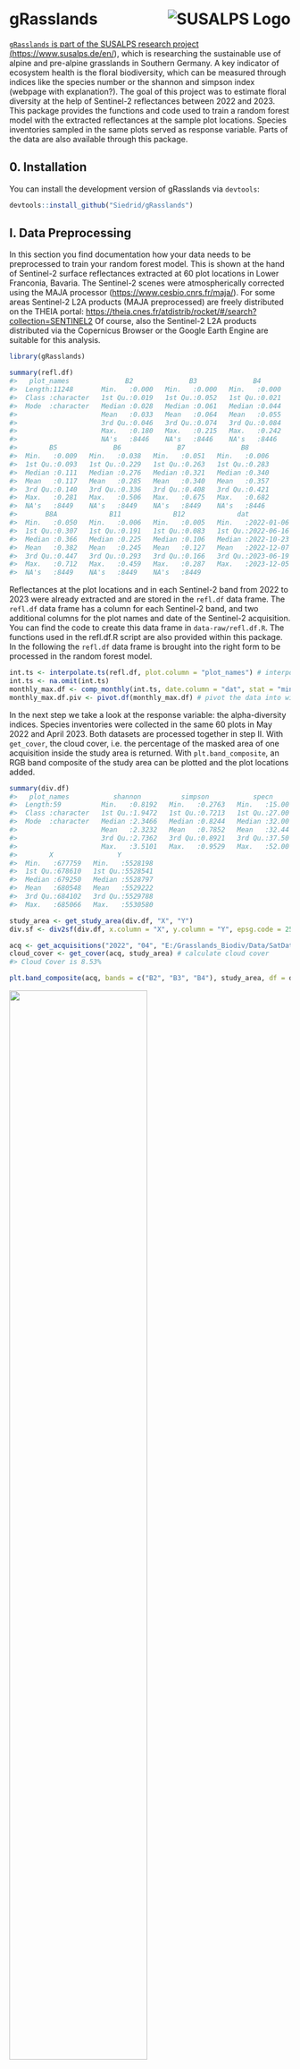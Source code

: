 
<!-- README.md is generated from README.Rmd. Please edit that file -->

# gRasslands <a href="https://www.susalps.de/en/"><img align="right" src="man/figures/logo_susalps_kl.jpg" alt="SUSALPS Logo" />

<!-- badges: start -->
<!-- badges: end -->

`gRasslands` is part of the SUSALPS research project
(<https://www.susalps.de/en/>), which is researching the sustainable use
of alpine and pre-alpine grasslands in Southern Germany. A key indicator
of ecosystem health is the floral biodiversity, which can be measured
through indices like the species number or the shannon and simpson index
(webpage with explanation?). The goal of this project was to estimate
floral diversity at the help of Sentinel-2 reflectances between 2022 and
2023. This package provides the functions and code used to train a
random forest model with the extracted reflectances at the sample plot
locations. Species inventories sampled in the same plots served as
response variable. Parts of the data are also available through this
package.

## 0. Installation

You can install the development version of gRasslands via `devtools`:

``` r
devtools::install_github("Siedrid/gRasslands")
```

## I. Data Preprocessing

In this section you find documentation how your data needs to be
preprocessed to train your random forest model. This is shown at the
hand of Sentinel-2 surface reflectances extracted at 60 plot locations
in Lower Franconia, Bavaria. The Sentinel-2 scenes were atmospherically
corrected using the MAJA processor (<https://www.cesbio.cnrs.fr/maja/>).
For some areas Sentinel-2 L2A products (MAJA preprocessed) are freely
distributed on the THEIA portal:
<https://theia.cnes.fr/atdistrib/rocket/#/search?collection=SENTINEL2>
Of course, also the Sentinel-2 L2A products distributed via the
Copernicus Browser or the Google Earth Engine are suitable for this
analysis.

``` r
library(gRasslands)

summary(refl.df)
#>   plot_names              B2              B3              B4       
#>  Length:11248       Min.   :0.000   Min.   :0.000   Min.   :0.000  
#>  Class :character   1st Qu.:0.019   1st Qu.:0.052   1st Qu.:0.021  
#>  Mode  :character   Median :0.028   Median :0.061   Median :0.044  
#>                     Mean   :0.033   Mean   :0.064   Mean   :0.055  
#>                     3rd Qu.:0.046   3rd Qu.:0.074   3rd Qu.:0.084  
#>                     Max.   :0.180   Max.   :0.215   Max.   :0.242  
#>                     NA's   :8446    NA's   :8446    NA's   :8446   
#>        B5              B6              B7              B8       
#>  Min.   :0.009   Min.   :0.038   Min.   :0.051   Min.   :0.006  
#>  1st Qu.:0.093   1st Qu.:0.229   1st Qu.:0.263   1st Qu.:0.283  
#>  Median :0.111   Median :0.276   Median :0.321   Median :0.340  
#>  Mean   :0.117   Mean   :0.285   Mean   :0.340   Mean   :0.357  
#>  3rd Qu.:0.140   3rd Qu.:0.336   3rd Qu.:0.408   3rd Qu.:0.421  
#>  Max.   :0.281   Max.   :0.506   Max.   :0.675   Max.   :0.682  
#>  NA's   :8449    NA's   :8449    NA's   :8449    NA's   :8446   
#>       B8A             B11             B12             dat            
#>  Min.   :0.050   Min.   :0.006   Min.   :0.005   Min.   :2022-01-06  
#>  1st Qu.:0.307   1st Qu.:0.191   1st Qu.:0.083   1st Qu.:2022-06-16  
#>  Median :0.366   Median :0.225   Median :0.106   Median :2022-10-23  
#>  Mean   :0.382   Mean   :0.245   Mean   :0.127   Mean   :2022-12-07  
#>  3rd Qu.:0.447   3rd Qu.:0.293   3rd Qu.:0.166   3rd Qu.:2023-06-19  
#>  Max.   :0.712   Max.   :0.459   Max.   :0.287   Max.   :2023-12-05  
#>  NA's   :8449    NA's   :8449    NA's   :8449
```

Reflectances at the plot locations and in each Sentinel-2 band from 2022
to 2023 were already extracted and are stored in the `refl.df` data
frame. The `refl.df` data frame has a column for each Sentinel-2 band,
and two additional columns for the plot names and date of the Sentinel-2
acquisition. You can find the code to create this data frame in
`data-raw/refl.df.R`. The functions used in the refl.df.R script are
also provided within this package. In the following the `refl.df` data
frame is brought into the right form to be processed in the random
forest model.

``` r
int.ts <- interpolate.ts(refl.df, plot.column = "plot_names") # interpolate missing values
int.ts <- na.omit(int.ts)
monthly_max.df <- comp_monthly(int.ts, date.column = "dat", stat = "min") # composite to monthly maximum reflectances
monthly_max.df.piv <- pivot.df(monthly_max.df) # pivot the data into wide table
```

In the next step we take a look at the response variable: the
alpha-diversity indices. Species inventories were collected in the same
60 plots in May 2022 and April 2023. Both datasets are processed
together in step II. With `get_cover`, the cloud cover, i.e. the
percentage of the masked area of one acquisition inside the study area
is returned. With `plt.band_composite`, an RGB band composite of the
study area can be plotted and the plot locations added.

``` r
summary(div.df)
#>   plot_names           shannon          simpson           specn      
#>  Length:59          Min.   :0.8192   Min.   :0.2763   Min.   :15.00  
#>  Class :character   1st Qu.:1.9472   1st Qu.:0.7213   1st Qu.:27.00  
#>  Mode  :character   Median :2.3466   Median :0.8244   Median :32.00  
#>                     Mean   :2.3232   Mean   :0.7852   Mean   :32.44  
#>                     3rd Qu.:2.7362   3rd Qu.:0.8921   3rd Qu.:37.50  
#>                     Max.   :3.5101   Max.   :0.9529   Max.   :52.00  
#>        X                Y          
#>  Min.   :677759   Min.   :5528198  
#>  1st Qu.:678610   1st Qu.:5528541  
#>  Median :679250   Median :5528797  
#>  Mean   :680548   Mean   :5529222  
#>  3rd Qu.:684102   3rd Qu.:5529788  
#>  Max.   :685066   Max.   :5530580

study_area <- get_study_area(div.df, "X", "Y")
div.sf <- div2sf(div.df, x.column = "X", y.column = "Y", epsg.code = 25832, write = F)

acq <- get_acquisitions("2022", "04", "E:/Grasslands_Biodiv/Data/SatData/")[1]
cloud_cover <- get_cover(acq, study_area) # calculate cloud cover
#> Cloud Cover is 8.53%

plt.band_composite(acq, bands = c("B2", "B3", "B4"), study_area, df = div.df, add.plots = T)
```

<img src="man/figures/README-div.df-1.png" width="70%" />

    #> NULL

The alpha diversity indices used are the species number, shannon and
simpson index. Many studies have shown, that species number is the best
response variable, therefore this alpha-diversity indice will be used in
the following random forest model. The code to calculate these indices
is provided in the `data-raw` folder.

## II. Train and Test Random Forest

For the training, only the maximum reflectances from the months March to
September are used. The winter months are influenced by clouds and snow
and are limited by less plant growth/cover, which could potentially
impact our results negatively.

``` r
s = 91
biodiv_ind = "specn"

m.nowinter <- c("03$", "04$", "05$", "06$","07$", "08$", "09$")
data_frame.nowinter <- RF_predictors(monthly_max.df.piv, m.nowinter) # use only months from March to September
rf_data <- preprocess_rf_data(data_frame.nowinter, div.df, biodiv_ind) # merge reflectance and alpha diversity dataframe

train_index <- get_train_index(rf_data, s = s) # split samples into training and testing (70:30)
forest <- RF(rf_data, train_index = train_index, s = s) # train Random Forest
#> Lade nötiges Paket: ggplot2
#> Lade nötiges Paket: lattice
print(forest)
#> Random Forest 
#> 
#>  43 samples
#> 140 predictors
#> 
#> No pre-processing
#> Resampling: Cross-Validated (10 fold, repeated 5 times) 
#> Summary of sample sizes: 38, 38, 40, 39, 40, 38, ... 
#> Resampling results across tuning parameters:
#> 
#>   mtry  RMSE      Rsquared   MAE     
#>     2   5.212698  0.7680533  4.075929
#>    25   5.307270  0.7299904  4.297927
#>    48   5.341733  0.7183568  4.353222
#>    71   5.399386  0.7100851  4.409252
#>    94   5.439054  0.7046677  4.450530
#>   117   5.481573  0.6931790  4.479744
#>   140   5.470326  0.7015584  4.472773
#> 
#> RMSE was used to select the optimal model using the smallest value.
#> The final value used for the model was mtry = 2.
```

In the output of the `forest` variable, it is summarized that 43 samples
were used for the training (i.e. 70% of the dataset) and 140 predictors
(i.e. 10 bands x 2 years x 7 months). Per default a cross-validation
with 10 folds and 5 repeats is used. The forest with the highest R2 and
the lowest RMSE is returned in the end. Training and testing results are
visualized in a scatter plot with the actual species number on the
x-axis and the predicted species number on the y-axis. Further
statistics can be summarized in a csv file with the function `write.RF`.
This function is especially usefull, when testing different compositing
methods, and month combinations or running the model multiple times with
different seeds.

``` r
RF.summary(forest, rf_data, div.df, train_index, "specn", plot_labels = F) # returns scatter plot
```

<img src="man/figures/README-Random Forest 2-1.png" width="70%" />

``` r
#write.RF("no winter", "specn", forest, 10, csv.path)
```

Species Numbers between 20 and 40 have the highest accuracy. Lower and
higher species numbers are over and underestimated, respecitively, due
to the limited sample number with these numbers. The R2 is given for the
training and testing split. The testing split was not used to train the
random forest model. With `plot_labels = T`, the points are labeled
according to their plot names.

``` r

plt.varimp(forest)
```

<img src="man/figures/README-Variable Importance-1.png" width="70%" />

`plt.varimp` is an important function to evaluate the predictors
according to their band, year and month. The SWIR bands and B4 and B5
are the most important Sentinel-2 bands (A). March is by far the most
important month in the prediction (D).

## III. Spatial Prediction of Alpha-Diversity

For the spatial prediction, all variables, that trained the random
forest, need to be stacked to a spatial Raster, on which the species
number can be predicted. In the case of the random forest trained with
all summer months, the monthly maximum raster composites of all
acquisitions from March until September 2022 and 2023 respectively need
to be calculated first. Due to the limited storage capacity, these
raster composites can’t be part of this package. The code to calculate
these raster composites is provided in the `data-raw` folder. On
request, we can make these composites available. The code to calculate
spatial predictions is provided in the following.

``` r

# select months as predictors 
m <- c("03.tif", "04.tif", "05.tif", "06.tif","07.tif", "08.tif", "09.tif")
comp_path <- "E:/Grasslands_BioDiv/Data/S2_min_composites"
fls <- list_comp_months(comp_path, m)

max.brick <- stack_S2_months(fls, comp_path)

s2_pred <- terra::predict(max.brick, model = forest, na.rm = T)

# Mask non-Grasslands with Copernicus Grassland Layer
grass.mask.path <- "E:/Grasslands_BioDiv/Data/Copernicus_Grassland/GRA_2018_010m_03035_V1_0.tif"
grass.mask <- terra::rast(grass.mask.path)

s2_pred.masked <- mask.grasslands(s2_pred, grass.mask)
#> |---------|---------|---------|---------|=========================================                                          |---------|---------|---------|---------|=========================================                                          

plt.diversity(s2_pred.masked, biodiv_ind = "specn")
```

<img src="man/figures/README-Spatial Prediction Preprocessing-1.png" width="70%" />

`comp_path` is the path to the directory, where the monthly raster
composites are stored. After creating a list of these raster composites,
the rasters are stacked with the terra package and then transformed into
a brick object. With `predict`, the random forest model `forest` is
applied to the brick.

## IV. Further Resources

In the following, the entire workflow of the analysis is visualized.
This package was designed to encourage a similar analysis at grassland
sites, where species inventories are available. A valuable database for
such inventories and environmental parameters is also the Biodiversity
Exploratories Information System: <https://www.bexis.uni-jena.de/> This
is an important step towards a broader understanding of grassland sites,
how to manage them and protect their valuable ecosystem services.

<img src="man/figures/GrasslandsBiodiv_Flowchart.drawio.png" alt="Analysis Workflow" style="width: 400px;"/>

### Literature:

### Contact Details:

Laura Obrecht: <laura.obrecht@stud-mail.uni-wuerzburg.de>

Dr. Sophie Reinermann: <sophie.reinermann@dlr.de>
